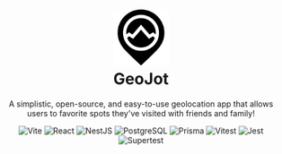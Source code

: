 <h1 style="text-align: center;">
  <img src="./front-end/src/assets/GeoJotIcon.png" alt="GeoJot Logo" style="width: 100px; height: 100px;">
  <br>
  GeoJot
</h1>  

<p align="center">  
A simplistic, open-source, and easy-to-use geolocation app that allows users to favorite spots they've visited with friends and family!
</p> 


<p align="center">
  <img src="https://img.shields.io/badge/Vite-646CFF?style=for-the-badge&logo=vite&logoColor=white" alt="Vite">
  <img src="https://img.shields.io/badge/React-61DAFB?style=for-the-badge&logo=react&logoColor=white" alt="React">
  <img src="https://img.shields.io/badge/NestJS-E0234E?style=for-the-badge&logo=nestjs&logoColor=white" alt="NestJS">
  <img src="https://img.shields.io/badge/PostgreSQL-336791?style=for-the-badge&logo=postgresql&logoColor=white" alt="PostgreSQL">
  <img src="https://img.shields.io/badge/Prisma-2D3748?style=for-the-badge&logo=prisma&logoColor=white" alt="Prisma"> 
   <img src="https://img.shields.io/badge/Vitest-6E9F18?style=for-the-badge&logo=vitest&logoColor=white" alt="Vitest">
  <img src="https://img.shields.io/badge/Jest-C21325?style=for-the-badge&logo=jest&logoColor=white" alt="Jest">
  <img src="https://img.shields.io/badge/Supertest-333333?style=for-the-badge&logo=supertest&logoColor=white" alt="Supertest">
</p>